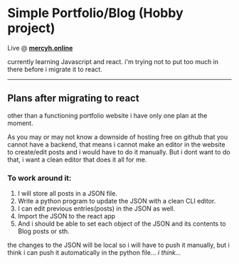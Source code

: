 # Simple Portfolio/Blog (Hobby project)

Live @ [**mercyh.online**](mercyh.online)

currently learning Javascript and react. 
i'm trying not to put too much in there before i migrate it to react.

---



## Plans after migrating to react

other than a functioning portfolio website i have only one plan at the moment.

As you may or may not know a downside of hosting free on github that you cannot have a backend, that means i cannot make an editor in the website to create/edit posts and i would have to do it manually. 
But i dont want to do that, i want a clean editor that does it all for me. 

### To work around it: 
1. I will store all posts in a JSON file.
2. Write a python program to update the JSON with a clean CLI editor.
3. I can edit previous entries(posts) in the JSON as well. 
4. Import the JSON to the react app
5. And i should be able to set each object of the JSON and its contents to Blog posts or sth.

the changes to the JSON will be local so i will have to push it manually, but i think i can push it automatically in the python file... *i think...*

